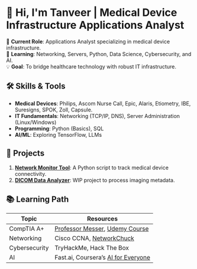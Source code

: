 # 👋 Hi, I'm Tanveer | Medical Device Infrastructure Applications Analyst

🔭 **Current Role**: Applications Analyst specializing in medical device infrastructure.  
🌱 **Learning**: Networking, Servers, Python, Data Science, Cybersecurity, and AI.  
💡 **Goal**: To bridge healthcare technology with robust IT infrastructure.  

## 🛠️ **Skills & Tools**
- **Medical Devices**: Philips, Ascom Nurse Call, Epic, Alaris, Etiometry, IBE, Suresigns, SPOK, Zoll, Capsule.
- **IT Fundamentals**: Networking (TCP/IP, DNS), Server Administration (Linux/Windows)
- **Programming**: Python (Basics), SQL
- **AI/ML**: Exploring TensorFlow, LLMs

## 🚀 **Projects**
1. **[Network Monitor Tool](https://github.com/yourusername/network-monitor)**: A Python script to track medical device connectivity.
2. **[DICOM Data Analyzer](https://github.com/yourusername/dicom-analyzer)**: WIP project to process imaging metadata.

## 📚 **Learning Path**
| Topic          | Resources                                                                 |
|----------------|---------------------------------------------------------------------------|
| CompTIA A+     | [Professor Messer](https://www.professormesser.com), [Udemy Course]()     |
| Networking     | Cisco CCNA, [NetworkChuck](https://www.youtube.com/c/NetworkChuck)        |
| Cybersecurity  | TryHackMe, Hack The Box                                                   |
| AI             | Fast.ai, Coursera’s [AI for Everyone](https://www.coursera.org)           |
